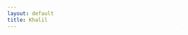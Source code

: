```yaml
---
layout: default
title: Khalil
---
```


<style>.media-container{position:fixed;top:0;left:0;width:100%;max-height:100%;max-width:100%;height:auto;overflow-y:auto;overflow-x:hidden;overscroll-behavior:none;scrollbar-width: none;padding-top:0;padding-bottom:160px;}.media-container::-webkit-scrollbar{display: none;} .media-container img,.media-container .media{width:100%;max-width:100%;height:auto;display:block;}.info-container{position:absolute;top:20px;left:20px;background:red;padding:10px 15px;border-radius:5px;display:none;}.info-container h2{margin-bottom:5px;font-size:22px;}.info-container p{font-size:16px;opacity:.8;}.nav-bar{position:fixed;bottom:90px;left:0;width:100%;max-width:100%;height:60px;background:transparent;display:flex;justify-content:space-around;align-items:center;padding:0;}@media screen and (min-width:45em) {.nav-bar {position: absolute;max-width:60%;top:80px;left:50%;transform: translateX(-50%);}.media-container {position: absolute;height:auto;max-height: none;}}.btn{background:transparent;border:none;padding:10px 20px;cursor:pointer;border-radius:0;}.btn svg{display:block;width:30px;color:#fff;}video{width:100%;height:auto;min-height:200px;background:#151b17;}.media .sound-icon{position:absolute;bottom:27px;right:27px;max-width:16px;height:auto;cursor:pointer;z-index:10;user-select:none;-webkit-user-select: none;}.sound-icon img {user-select: none;-webkit-user-drag: none;-webkit-user-select: none;max-width:16px;}button {touch-action: manipulation;}.play-btn,.spinner{position:absolute;top:50%;left:50%;transform:translate(-50%,-50%);z-index:5;display:none;user-select: none;-webkit-user-select: none;}.play-btn{width:100px;height:100px;border-radius:50%;background:url('https://khaliiil.com/static/media/undefined.svg') no-repeat center;background-size:contain;cursor:pointer;border: 2px solid #95a5a6;}.spinner {width: 56px;height: 56px;border-radius: 50%;border: 9px solid #4682B4;opacity:0.8;animation: spinner-bulqg1 0.8s infinite linear alternate, spinner-oaa3wk 1.6s infinite linear;margin: -30px 0 0 -30px;}@keyframes spinner-bulqg1 {0% {clip-path: polygon(50% 50%, 0 0, 50% 0%, 50% 0%, 50% 0%, 50% 0%, 50% 0%);}12.5% {clip-path: polygon(50% 50%, 0 0, 50% 0%, 100% 0%, 100% 0%, 100% 0%, 100% 0%);}25% {clip-path: polygon(50% 50%, 0 0, 50% 0%, 100% 0%, 100% 100%, 100% 100%, 100% 100%);}50% {clip-path: polygon(50% 50%, 0 0, 50% 0%, 100% 0%, 100% 100%, 50% 100%, 0% 100%);}62.5% {clip-path: polygon(50% 50%, 100% 0, 100% 0%, 100% 0%, 100% 100%, 50% 100%, 0% 100%);}75% {clip-path: polygon(50% 50%, 100% 100%, 100% 100%, 100% 100%, 100% 100%, 50% 100%, 0% 100%);}100% {clip-path: polygon(50% 50%, 50% 100%, 50% 100%, 50% 100%, 50% 100%, 50% 100%, 0% 100%);}}@keyframes spinner-oaa3wk {0% {transform: scaleY(1) rotate(0deg);}49.99% {transform: scaleY(1) rotate(135deg);}50% {transform: scaleY(-1) rotate(0deg);}100% {transform: scaleY(-1) rotate(-135deg);}}.image {pointer-events: none;margin-bottom:0;}.error-message {position: absolute;top:0;left:0;width:100%;height:100%;z-index:20;background: #151b17;font-family:Arial;display: none;}.media {position:relative;}.media-container iframe {width:100%;max-width:100%;height:300px;object-fit: none;border: none;}@media screen and (min-width:44em) {.media-container iframe {height:550px;}} </style>
<style>.footer {position: fixed;bottom: 0;left:50%;transform: translateX(-50%);width:100%;max-width: 100%;display: flex;padding:0;margin:0;align-items: center;justify-content: space-around;z-index: var(--z-index-max);}.footer a {user-select:none;-webkit-user-select:none;color: var(--text-color);padding:0;margin:0;padding-bottom: 20px;font-size:20px;text-decoration: none;letter-spacing: 1px;}@media screen and (min-width:45em) {.footer {max-width: 80%;}.footer a {font-size: 19px;}} </style>


<div class="media-container" id="media-container"></div><div class="info-container"><h2 id="media-title"></h2><p id="media-description"></p></div>
<div class="nav-bar"><button class="btn" onclick="prevMedia()"><svg viewBox="4 0 22 22" aria-hidden="true" xmlns="http://www.w3.org/2000/svg"><path fill="none" d="M18 4l-8 8 8 8" stroke="white" stroke-width="3" stroke-linejoin="miter"></path></svg></button><button class="btn" onclick="nextMedia()"><svg viewBox="-2 0 22 22" aria-hidden="true" xmlns="http://www.w3.org/2000/svg"><path fill="none" d="M6 4l8 8-8 8" stroke="white" stroke-width="3" stroke-linejoin="miter"></path></svg></button></div>
    
    


<script>
    const mediaItems = [
        {"type": "video", "src": "https://raw.githubusercontent.com/Khalil2000web/Media/main/germany-media/IMG_6443.mov", "poster": "", "alt": "Video", "title": "RENAISSANCE FILM 2024", "id": "video:202435gccf_RENAISSANCE_FILM", "description": "Me at the RENAISSANCE FILM BY BEYONCÉ 2023", "class": null, "target": null},
        {"type": "image", "src": "https://raw.githubusercontent.com/Khalil2000web/Media/main/germany-media/IMG_9255.jpeg", "title": "image:2024_GERMANY_012_", "description": "", "alt": "Image", "class": "image", "target": null},
        {"type": "image", "src": "https://raw.githubusercontent.com/Khalil2000web/Media/main/germany-media/photo-output.jpeg", "title": "image:2024_GERMANY_013_", "description": "", "alt": "Image", "class": "image", "target": null},
        {"type": "image", "src": "https://raw.githubusercontent.com/Khalil2000web/Media/main/germany-media/IMG_6497.jpeg", "title": "image:2024_GERMANY_014_", "description": "", "alt": "Image", "class": "image", "target": null},
        {"type": "image", "src": "https://raw.githubusercontent.com/Khalil2000web/Media/main/germany-media/IMG_6493.jpeg", "title": "image:2024_GERMANY_015_", "description": "", "alt": "Image", "class": "image", "target": null}
    ];

    let currentIndex = getIndexFromURL();

    function getIndexFromURL() {
        const params = new URLSearchParams(window.location.search);
        const mediaId = params.get('media');

        if (!mediaId) return 0;

        const index = mediaItems.findIndex(item => item.id === mediaId);
        return index !== -1 ? index : 0;
    }

    function updateMedia() {
        const e = document.getElementById("media-container");
        e.innerHTML = "";

        const t = mediaItems[currentIndex];

        if (t.type === "image") {
            const a = document.createElement("img");
            a.src = t.src;
            a.alt = t.alt;
            a.className = t.class || "";
            a.style.pointerEvents = "none";

            if (t.target) {
                const link = document.createElement("a");
                link.href = t.target;
                link.target = "_blank";
                link.appendChild(a);
                e.appendChild(link);
            } else {
                e.appendChild(a);
            }
        } else if (t.type === "video") {
            const a = document.createElement("div");
            a.className = "media " + (t.class || "");
            a.innerHTML = `
                <video src="${t.src}" poster="${t.poster}" loop autoplay muted playsinline></video>
                <img src="https://khaliiil.com/static/media/icon-mute.svg" style="max-width:16px" class="sound-icon sound-off-icon">
                <img src="https://khaliiil.com/static/media/icon-volume.svg" style="display:none;max-width:16px;" class="sound-icon sound-on-icon">
                <div class="play-btn"></div>
                <div class="spinner" style="display:block;"></div>
                <div class="error-message" style="display:none;flex-direction:column;gap:20px;padding:20px;">
                    <h2 style="font-size:20px;font-family:Arial;">VIDEO COULD NOT LOAD</h2>
                    <span style="font-size:12px;font-family:Arial;color:#ccc;">The video is unavailable. This may be due to a network issue, an unsupported format, or missing permissions.<br><br>VIDEO ID: ${t.id}.</span>
                    <button style="cursor:pointer;max-width:150px;font-family:arial;font-weight:900;margin:0 auto;" class="retry-btn">Try Again</button>
                </div>`;

            if (t.target) {
                a.style.cursor = "pointer";
                a.addEventListener("click", () => {
                    window.open(t.target, "_blank");
                });
            }

            e.appendChild(a);
            setupVideoPlayer();
        }

        updateButtons();
    }

    function setupVideoPlayer() {
        document.querySelectorAll(".media").forEach(e => {
            const t = e.querySelector("video");
            const a = e.querySelector(".sound-off-icon");
            const n = e.querySelector(".sound-on-icon");
            const o = e.querySelector(".play-btn");
            const r = e.querySelector(".spinner");
            const l = e.querySelector(".error-message");
            const c = e.querySelector(".retry-btn");

            r.style.display = "block";
            t.muted = true;

            a.addEventListener("click", e => {
                e.stopPropagation();
                t.muted = false;
                a.style.display = "none";
                n.style.display = "block";
            });

            n.addEventListener("click", e => {
                e.stopPropagation();
                t.muted = true;
                a.style.display = "block";
                n.style.display = "none";
            });

            t.addEventListener("play", () => {
                o.style.display = "none";
                r.style.display = "none";
            });

            t.addEventListener("pause", () => {
                o.style.display = "block";
            });

            o.addEventListener("click", e => {
                e.stopPropagation();
                t.paused ? t.play() : t.pause();
            });

            t.addEventListener("waiting", () => {
                r.style.display = "block";
            });

            t.addEventListener("playing", () => {
                r.style.display = "none";
            });

            let d;
            t.addEventListener("timeupdate", () => {
                clearTimeout(d);
                r.style.display = "none";
                d = setTimeout(() => {
                    if (!t.paused) {
                        r.style.display = "block";
                    }
                }, 1000);
            });

            t.addEventListener("error", () => {
                r.style.display = "none";
                l.style.display = "flex";
            });

            c.addEventListener("click", e => {
                e.stopPropagation();
                l.style.display = "none";
                r.style.display = "block";
                t.load();
                t.play();
            });
        });
    }

    function updateButtons() {
        const e = document.getElementById("prev-btn");
        const t = document.getElementById("next-btn");

        if (e && t) {
            e.style.pointerEvents = currentIndex === 0 ? "none" : "auto";
            e.style.opacity = currentIndex === 0 ? ".5" : "1";
            t.style.pointerEvents = currentIndex === mediaItems.length - 1 ? "none" : "auto";
            t.style.opacity = currentIndex === mediaItems.length - 1 ? ".5" : "1";
        }
    }

    function nextMedia() {
        if (currentIndex < mediaItems.length - 1) {
            currentIndex++;
            reloadIframeIfNeeded();
            updateMedia();
        }
    }

    function prevMedia() {
        if (currentIndex > 0) {
            currentIndex--;
            reloadIframeIfNeeded();
            updateMedia();
        }
    }

    function reloadIframeIfNeeded() {
        const e = mediaItems[currentIndex];
        if (e.type === "iframe") {
            e.src = e.src;
        }
    }

    document.addEventListener("DOMContentLoaded", () => {
        updateMedia();
        updateButtons();
    });
</script>

<script>document.addEventListener("copy",e=>{const s=window.getSelection();if(!s.rangeCount)return;const r=s.getRangeAt(0),i=r.commonAncestorContainer.querySelector?.("img");if(i){e.preventDefault();e.clipboardData.setData("text/plain",i.alt||"Image cannot be copied");}});</script>